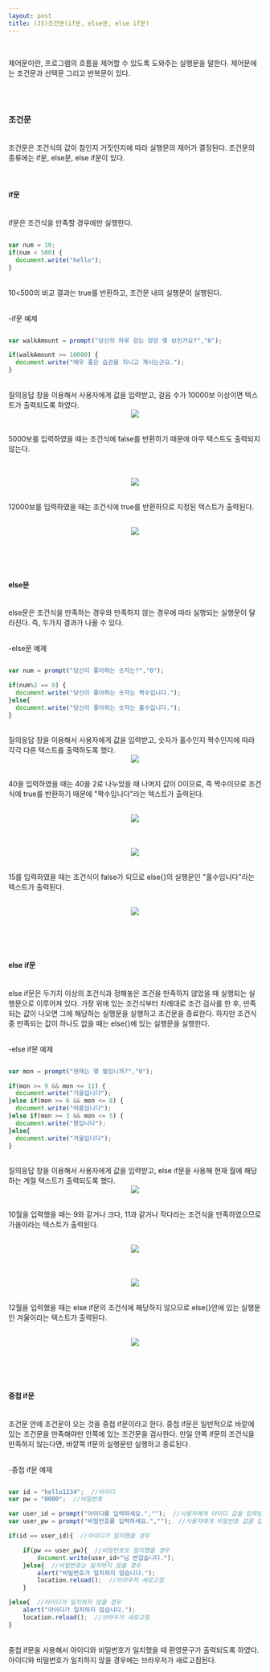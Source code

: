 ```yaml
---
layout: post
title: (JS)조건문(if문, else문, else if문)
---
```


<br>

제어문이란, 프로그램의 흐름을 제어할 수 있도록 도와주는 실행문을 말한다. 제어문에는 조건문과 선택문 그리고 반복문이 있다.

<br>
<br>

### 조건문
<br>
조건문은 조건식의 값이 참인지 거짓인지에 따라 실행문의 제어가 결정된다. 조건문의 종류에는 if문, else문, else if문이 있다.

<br>
<br>

<br>

#### if문
<br>
if문은 조건식을 만족할 경우에만 실행한다.
<br>

``` javascript

var num = 10;
if(num < 500) {
  document.write("hello");
}

```

<br>
10<500의 비교 결과는 true를 반환하고, 조건문 내의 실행문이 실행된다.

<br>
<br>

-if문 예제

``` javascript

var walkAmount = prompt("당신의 하루 걷는 양은 몇 보인가요?","0");

if(walkAmount >= 10000) {
  document.write("매우 좋은 습관을 지니고 계시는군요.");
}

```

<br>
질의응답 창을 이용해서 사용자에게 값을 입력받고, 걸음 수가 10000보 이상이면 텍스트가 출력되도록 하였다.

<br>
<center><img src="https://hyeyeong1011.github.io/img/if문예제.png"></center>
<br>

5000보를 입력하였을 때는 조건식에 false를 반환하기 때문에 아무 텍스트도 출력되지 않는다.

<br>
<br>
<center><img src="https://hyeyeong1011.github.io/img/if문예제2.png"></center>
<br>

12000보를 입력하였을 때는 조건식에 true를 반환하므로 지정된 텍스트가 출력된다.

<br>
<center><img src="https://hyeyeong1011.github.io/img/if문예제3.png"></center>
<br>

<br>
<br>
<br>

#### else문
<br>
else문은 조건식을 만족하는 경우와 만족하지 않는 경우에 따라 실행되는 실행문이 달라진다. 즉, 두가지 결과가 나올 수 있다.
<br>
<br>

-else문 예제

``` javascript

var num = prompt("당신이 좋아하는 숫자는?","0");

if(num%2 == 0) {
  document.write("당신이 좋아하는 숫자는 짝수입니다.");
}else{
  document.write("당신이 좋아하는 숫자는 홀수입니다.");
}

```

<br>
질의응답 창을 이용해서 사용자에게 값을 입력받고, 숫자가 홀수인지 짝수인지에 따라 각각 다른 텍스트를 출력하도록 했다.

<br>
<center><img src="https://hyeyeong1011.github.io/img/else문예제.png"></center>
<br>

40을 입력하였을 때는 40을 2로 나누었을 때 나머지 값이 0이므로, 즉 짝수이므로 조건식에 true를 반환하기 때문에 "짝수입니다"라는 텍스트가 출력된다. 

<br>
<center><img src="https://hyeyeong1011.github.io/img/else문예제2.png"></center>
<br>
<br>


<br>
<center><img src="https://hyeyeong1011.github.io/img/else문예제4.png"></center>
<br>


15를 입력하였을 때는 조건식이 false가 되므로 else{}의 실행문인 "홀수입니다"라는 텍스트가 출력된다.

<br>
<center><img src="https://hyeyeong1011.github.io/img/else문예제3.png"></center>
<br>

<br>
<br>
<br>

#### else if문
<br>
else if문은 두가지 이상의 조건식과 정해놓은 조건을 만족하지 않았을 때 실행되는 실행문으로 이루어져 있다. 가장 위에 있는 조건식부터 차례대로 조건 검사를 한 후, 만족되는 값이 나오면 그에 해당하는 실행문을 실행하고 조건문을 종료한다.   
하지만 조건식 중 만족되는 값이 하나도 없을 때는 else{}에 있는 실행문을 실행한다.
<br>
<br>

-else if문 예제

``` javascript

var mon = prompt("현재는 몇 월입니까?","0");

if(mon >= 9 && mon <= 11) {
  document.write("가을입니다");
}else if(mon >= 6 && mon <= 8) {
  document.write("여름입니다");
}else if(mon >= 3 && mon <= 5) {
  document.write("봄입니다");
}else{
  document.write("겨울입니다");
}

```

<br>
질의응답 창을 이용해서 사용자에게 값을 입력받고, else if문을 사용해 현재 월에 해당하는 계절 텍스트가 출력되도록 했다.

<br>
<center><img src="https://hyeyeong1011.github.io/img/elseif문예제.png"></center>
<br>

10월을 입력했을 때는 9와 같거나 크다, 11과 같거나 작다라는 조건식을 만족하였으므로 가을이라는 텍스트가 출력된다.

<br>
<center><img src="https://hyeyeong1011.github.io/img/elseif문예제2.png"></center>
<br>
<br>

<br>
<center><img src="https://hyeyeong1011.github.io/img/elseif문예제3.png"></center>
<br>

12월을 입력했을 때는 else if문의 조건식에 해당하지 않으므로 else{}안에 있는 실행문인 겨울이라는 텍스트가 출력된다.

<br>
<center><img src="https://hyeyeong1011.github.io/img/elseif문예제4.png"></center>
<br>

<br>
<br>
<br>

#### 중첩 if문
<br>
조건문 안에 조건문이 오는 것을 중첩 if문이라고 한다.  
중첩 if문은 일반적으로 바깥에 있는 조건문을 만족해야만 안쪽에 있는 조건문을 검사한다.  
만일 안쪽 if문의 조건식을 만족하지 않는다면, 바깥쪽 if문의 실행문만 실행하고 종료된다.
<br>
<br>

-중첩 if문 예제

``` javascript

var id = "hello1234";  //아이디
var pw = "0000";  //비밀번호

var user_id = prompt("아이디를 입력하세요.","");  //사용자에게 아이디 값을 입력받음
var user_pw = prompt("비밀번호를 입력하세요.","");  //사용자에게 비밀번호 값을 입력받음 

if(id == user_id){  //아이디가 일치했을 경우

    if(pw == user_pw){  //비밀번호도 일치했을 경우
        document.write(user_id+"님 반갑습니다.");
    }else{  //비밀번호는 일치하지 않을 경우
        alert("비밀번호가 일치하지 않습니다.");
        location.reload();  //브라우저 새로고침
    }

}else{  //아이디가 일치하지 않을 경우
    alert("아이디가 일치하지 않습니다.");
    location.reload();  //브라우저 새로고침
}

```

<br>
중첩 if문을 사용해서 아이디와 비밀번호가 일치했을 때 환영문구가 출력되도록 하였다. 아이디와 비밀번호가 일치하지 않을 경우에는 브라우저가 새로고침된다.





<br>
